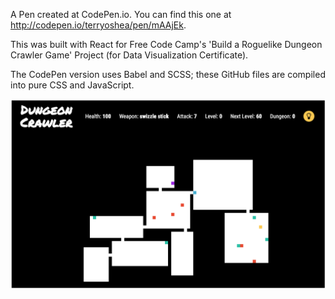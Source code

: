 A Pen created at CodePen.io. You can find this one at http://codepen.io/terryoshea/pen/mAAjEk.

This was built with React for Free Code Camp's 'Build a Roguelike Dungeon Crawler Game' Project (for Data Visualization Certificate). 

The CodePen version uses Babel and SCSS; these GitHub files are compiled into pure CSS and JavaScript.

![Dungeon Crawler Image](gameImage.png)
